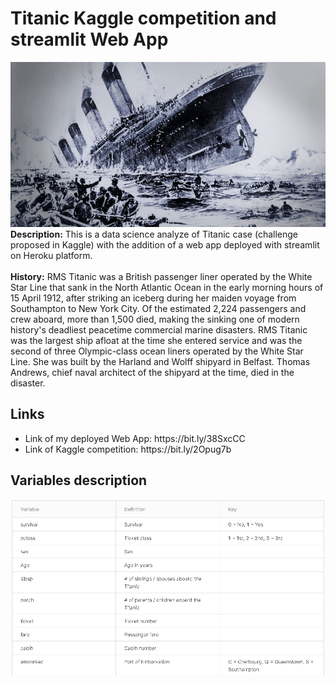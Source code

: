 # Titanic Kaggle competition and streamlit Web App
![image](/imgs/titanic_readme.jpg)<br>
<b>Description:</b> This is a data science analyze of Titanic case (challenge proposed in Kaggle) with the addition of a web app deployed with streamlit on Heroku platform.<br><br>
<b>History:</b> RMS Titanic was a British passenger liner operated by the White Star Line that sank in the North Atlantic Ocean in the early morning hours of 15 April 1912, after striking an iceberg during her maiden voyage from Southampton to New York City. Of the estimated 2,224 passengers and crew aboard, more than 1,500 died, making the sinking one of modern history's deadliest peacetime commercial marine disasters. RMS Titanic was the largest ship afloat at the time she entered service and was the second of three Olympic-class ocean liners operated by the White Star Line. She was built by the Harland and Wolff shipyard in Belfast. Thomas Andrews, chief naval architect of the shipyard at the time, died in the disaster.

## Links
<ul>
<li>Link of my deployed Web App: https://bit.ly/38SxcCC</li>
<li>Link of Kaggle competition: https://bit.ly/2Opug7b</li>
</ul>

## Variables description
![image](/imgs/variables_description.png)
